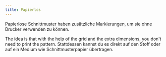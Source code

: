 ```yaml
---
title: Papierlos
---
```


Papierlose Schnittmuster haben zusätzliche Markierungen, um sie ohne Drucker verwenden zu können.

The idea is that with the help of the grid and the extra dimensions, you don't need to print the pattern. Stattdessen kannst du es direkt auf den Stoff oder auf ein Medium wie Schnittmusterpapier übertragen.
